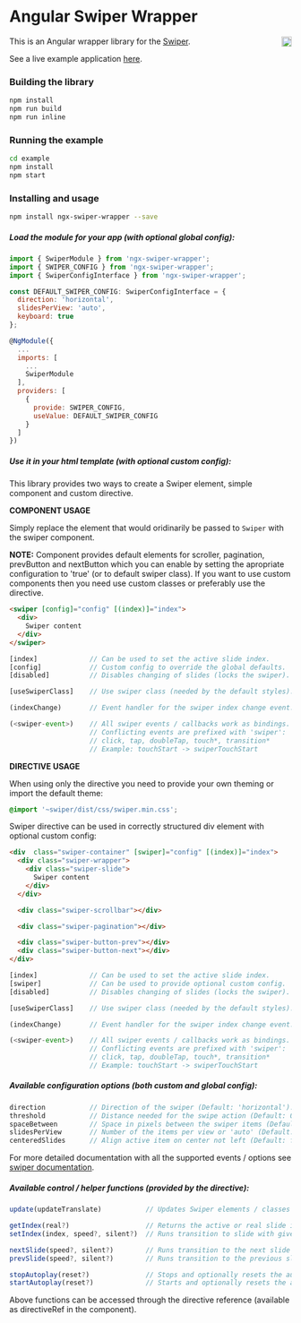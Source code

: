 # Angular Swiper Wrapper

<a href="https://badge.fury.io/js/ngx-swiper-wrapper"><img src="https://badge.fury.io/js/ngx-swiper-wrapper.svg" align="right" alt="npm version" height="18"></a>

This is an Angular wrapper library for the [Swiper](http://idangero.us/swiper/).

See a live example application <a href="https://zefoy.github.io/ngx-swiper-wrapper/">here</a>.

### Building the library

```bash
npm install
npm run build
npm run inline
```

### Running the example

```bash
cd example
npm install
npm start
```

### Installing and usage

```bash
npm install ngx-swiper-wrapper --save
```

##### Load the module for your app (with optional global config):

```javascript
import { SwiperModule } from 'ngx-swiper-wrapper';
import { SWIPER_CONFIG } from 'ngx-swiper-wrapper';
import { SwiperConfigInterface } from 'ngx-swiper-wrapper';

const DEFAULT_SWIPER_CONFIG: SwiperConfigInterface = {
  direction: 'horizontal',
  slidesPerView: 'auto',
  keyboard: true
};

@NgModule({
  ...
  imports: [
    ...
    SwiperModule
  ],
  providers: [
    {
      provide: SWIPER_CONFIG,
      useValue: DEFAULT_SWIPER_CONFIG
    }
  ]
})
```

##### Use it in your html template (with optional custom config):

This library provides two ways to create a Swiper element, simple component and custom directive.

**COMPONENT USAGE**

Simply replace the element that would oridinarily be passed to `Swiper` with the swiper component.

**NOTE:** Component provides default elements for scroller, pagination, prevButton and nextButton which you can enable by setting
the apropriate configuration to 'true' (or to default swiper class). If you want to use custom components then you need use custom classes or preferably use the directive.

```html
<swiper [config]="config" [(index)]="index">
  <div>
    Swiper content
  </div>
</swiper>
```

```javascript
[index]             // Can be used to set the active slide index.
[config]            // Custom config to override the global defaults.
[disabled]          // Disables changing of slides (locks the swiper).

[useSwiperClass]    // Use swiper class (needed by the default styles).

(indexChange)       // Event handler for the swiper index change event.

(<swiper-event>)    // All swiper events / callbacks work as bindings.
                    // Conflicting events are prefixed with 'swiper':
                    // click, tap, doubleTap, touch*, transition*
                    // Example: touchStart -> swiperTouchStart
```

**DIRECTIVE USAGE**

When using only the directive you need to provide your own theming or import the default theme:

```css
@import '~swiper/dist/css/swiper.min.css';
```

Swiper directive can be used in correctly structured div element with optional custom config:

```html
<div  class="swiper-container" [swiper]="config" [(index)]="index">
  <div class="swiper-wrapper">
    <div class="swiper-slide">
      Swiper content
    </div>
  </div>

  <div class="swiper-scrollbar"></div>

  <div class="swiper-pagination"></div>

  <div class="swiper-button-prev"></div>
  <div class="swiper-button-next"></div>
</div>
```

```javascript
[index]             // Can be used to set the active slide index.
[swiper]            // Can be used to provide optional custom config.
[disabled]          // Disables changing of slides (locks the swiper).

[useSwiperClass]    // Use swiper class (needed by the default styles).

(indexChange)       // Event handler for the swiper index change event.

(<swiper-event>)    // All swiper events / callbacks work as bindings.
                    // Conflicting events are prefixed with 'swiper':
                    // click, tap, doubleTap, touch*, transition*
                    // Example: touchStart -> swiperTouchStart
```

##### Available configuration options (both custom and global config):

```javascript
direction           // Direction of the swiper (Default: 'horizontal').
threshold           // Distance needed for the swipe action (Default: 0).
spaceBetween        // Space in pixels between the swiper items (Default: 0).
slidesPerView       // Number of the items per view or 'auto' (Default: 1).
centeredSlides      // Align active item on center not left (Default: false).
```

For more detailed documentation with all the supported events / options see [swiper documentation](http://idangero.us/swiper/api/).

##### Available control / helper functions (provided by the directive):

```javascript
update(updateTranslate)           // Updates Swiper elements / classes /etc.

getIndex(real?)                   // Returns the active or real slide index.
setIndex(index, speed?, silent?)  // Runs transition to slide with given index.

nextSlide(speed?, silent?)        // Runs transition to the next slide index.
prevSlide(speed?, silent?)        // Runs transition to the previous slide index.

stopAutoplay(reset?)              // Stops and optionally resets the autoplay.
startAutoplay(reset?)             // Starts and optionally resets the autoplay.
```

Above functions can be accessed through the directive reference (available as directiveRef in the component).

